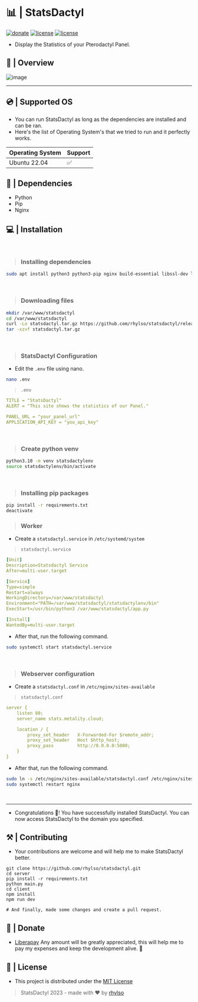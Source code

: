 # 📊 | StatsDactyl
[![donate](https://liberapay.com/assets/widgets/donate.svg)](https://liberapay.com/rhylso/donate)
[![license](https://img.shields.io/badge/LICENSE-MIT-green?style=for-the-badge)](./LICENSE)
[![license](https://img.shields.io/badge/latest-V0.1.1-green?style=for-the-badge)](https://github.com/rhylso/statsdactyl/releases)

- Display the Statistics of your Pterodactyl Panel.

## 👀 | Overview
![image](https://media.discordapp.net/attachments/1028963752588083243/1089905059787194500/image.png?width=1246&height=701)

---

## 💿 | Supported OS
- You can run StatsDactyl as long as the dependencies are installed and can be ran.
- Here's the list of Operating System's that we tried to run and it perfectly works.

| Operating System      | Support |
| ----------- | ----------- |
| Ubuntu 22.04      | ✅       |

## 🔗 | Dependencies
- Python
- Pip
- Nginx

## 💻 | Installation
<br>

> ### Installing dependencies
```bash
sudo apt install python3 python3-pip nginx build-essential libssl-dev libffi-dev python3-setuptools python3-venv
```

<br>

> ### Downloading files
```bash
mkdir /var/www/statsdactyl
cd /var/www/statsdactyl
curl -Lo statsdactyl.tar.gz https://github.com/rhylso/statsdactyl/releases/latest/download/statsdactyl.tar.gz
tar -xzvf statsdactyl.tar.gz
```

<br>

> ### StatsDactyl Configuration
- Edit the `.env` file using nano.
```bash
nano .env
```
> `.env`
```yml
TITLE = "StatsDactyl"
ALERT = "This site shows the statistics of our Panel."

PANEL_URL = "your_panel_url"
APPLICATION_API_KEY = "you_api_key"
```

<br>

> ### Create python venv
```bash
python3.10 -m venv statsdactylenv
source statsdactylenv/bin/activate
```

<br>

> ### Installing pip packages
```bash
pip install -r requirements.txt
deactivate
```

> ### Worker
- Create a `statsdactyl.service` in `/etc/systemd/system`

> `statsdactyl.service`
```yml
[Unit]
Description=Statsdactyl Service
After=multi-user.target

[Service]
Type=simple
Restart=always
WorkingDirectory=/var/www/statsdactyl
Environment="PATH=/var/www/statsdactyl/statsdactylenv/bin"
ExecStart=/usr/bin/python3 /var/www/statsdactyl/app.py

[Install]
WantedBy=multi-user.target
```
- After that, run the following command.
```bash
sudo systemctl start statsdactyl.service
```

<br>

> ### Webserver configuration
- Create a `statsdactyl.conf` in `/etc/nginx/sites-available`

> `statsdactyl.conf`
```yml
server {
    listen 80;
    server_name stats.metality.cloud;

    location / {
        proxy_set_header   X-Forwarded-For $remote_addr;
        proxy_set_header   Host $http_host;
        proxy_pass         http://0.0.0.0:5000;
    }
}
```
- After that, run the following command.
```bash
sudo ln -s /etc/nginx/sites-available/statsdactyl.conf /etc/nginx/sites-enabled/
sudo systemctl restart nginx
```

<br>

---
- Congratulations 🥳! You have successfully installed StatsDactyl. You can now access StatsDactyl to the domain you specified.

## ⚒️ | Contributing
- Your contributions are welcome and will help me to make StatsDactyl better.
```
git clone https://github.com/rhylso/statsdactyl.git
cd server
pip install -r requirements.txt
python main.py
cd client
npm install
npm run dev

# And finally, made some changes and create a pull request.
```

## 🤝 | Donate
- [Liberapay](https://liberapay.com/rhylso/donate)
Any amount will be greatly appreciated, this will help me to pay my expenses and keep the development alive. 🙂

## 🪪 | License
- This project is distributed under the [MIT License](LICENSE)

> StatsDactyl 2023 - made with ❤️ by [rhylso](https://github.com/rhylso)